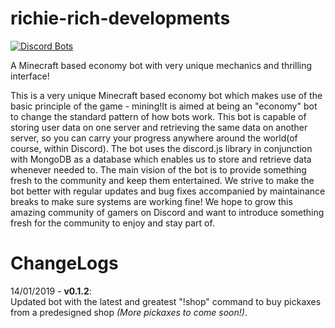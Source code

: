 # richie-rich-developments

[![Discord Bots](https://discordbots.org/api/widget/491592194789081088.svg)](https://discordbots.org/bot/491592194789081088)

A Minecraft based economy bot with very unique mechanics and thrilling interface!

This is a very unique Minecraft based economy bot which makes use of the basic principle of the game - mining!It is aimed at being an "economy" bot to change the standard pattern of how bots work. 
This bot is capable of storing user data on one server and retrieving the same data on another server, so you can carry your progress anywhere around the world(of course, within Discord). The bot uses the discord.js library in conjunction with MongoDB as a database which enables us to store and retrieve data whenever needed to. 
The main vision of the bot is to provide something fresh to the community and keep them entertained. We strive to make the bot better with regular updates and bug fixes accompanied by maintainance breaks to make sure systems are working fine! 
We hope to grow this amazing community of gamers on Discord and want to introduce something fresh for the community to enjoy and stay part of.

# ChangeLogs
14/01/2019 - **v0.1.2**:     
Updated bot with the latest and greatest "!shop" command to buy pickaxes from a predesigned shop *(More pickaxes to come soon!)*.
